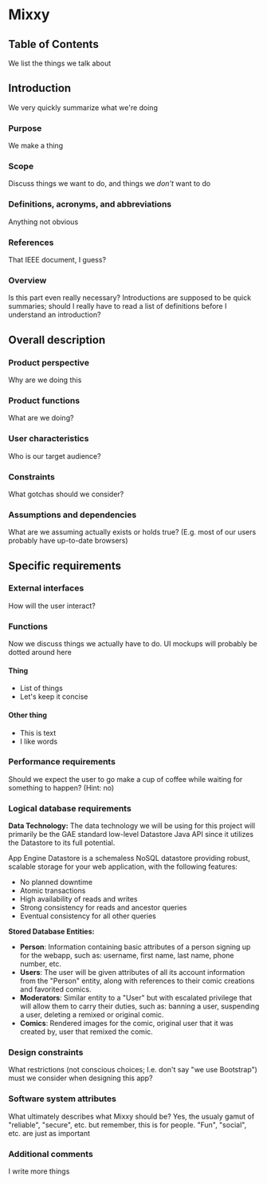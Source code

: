 # Mixxy

## Table of Contents

We list the things we talk about

## Introduction

We very quickly summarize what we're doing

### Purpose

We make a thing

### Scope

Discuss things we want to do, and things we *don't* want to do

### Definitions, acronyms, and abbreviations

Anything not obvious

### References

That IEEE document, I guess?

### Overview

Is this part even really necessary?  Introductions are supposed to be quick summaries; should I really have to read a list of definitions before I understand an introduction?

## Overall description

### Product perspective

Why are we doing this

### Product functions

What are we doing?

### User characteristics

Who is our target audience?

### Constraints

What gotchas should we consider?

### Assumptions and dependencies

What are we assuming actually exists or holds true?  (E.g. most of our users probably have up-to-date browsers)

## Specific requirements

### External interfaces

How will the user interact?

### Functions

Now we discuss things we actually have to do.  UI mockups will probably be dotted around here

#### Thing
  - List of things
  - Let's keep it concise

#### Other thing
  - This is text
  - I like words

### Performance requirements

Should we expect the user to go make a cup of coffee while waiting for something to happen?  (Hint: no)

### Logical database requirements

**Data Technology:** The data technology we will be using for this project will primarily be the GAE standard low-level Datastore Java API since it utilizes the Datastore to its full potential.

App Engine Datastore is a schemaless NoSQL datastore providing robust, scalable storage for your web application, with the following features:
- No planned downtime
- Atomic transactions
- High availability of reads and writes
- Strong consistency for reads and ancestor queries
- Eventual consistency for all other queries

**Stored Database Entities:** 
- **Person**: Information containing basic attributes of a person signing up for the webapp, such as: username, first name, last name, phone number, etc.
- **Users**: The user will be given attributes of all its account information from the "Person" entity, along with references to their comic creations and favorited comics.
- **Moderators**: Similar entity to a "User" but with escalated privilege that will allow them to carry their duties, such as: banning a user, suspending a user, deleting a remixed or original comic.
- **Comics**: Rendered images for the comic, original user that it was created by, user that remixed the comic.

### Design constraints

What restrictions (not conscious choices; I.e. don't say "we use Bootstrap") must we consider when designing this app?

### Software system attributes

What ultimately describes what Mixxy should be?  Yes, the usualy gamut of "reliable", "secure", etc. but remember, this is for people.  "Fun", "social", etc. are just as important

### Additional comments

I write more things
